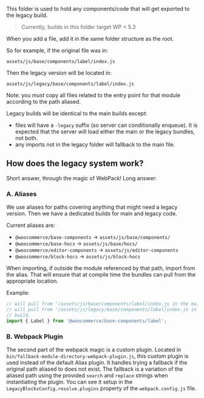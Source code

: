 This folder is used to hold any components/code that will get exported to the
legacy build.

> Currently, builds in this folder target WP < 5.3

When you add a file, add it in the same folder structure as the root.

So for example, if the original file was in:

`assets/js/base/components/label/index.js`

Then the legacy version will be located in:

`assets/js/legacy/base/components/label/index.js`

Note: you _must_ copy all files related to the entry point for that module according to the path aliased.

Legacy builds will be identical to the main builds except:

- files will have a `-legacy` suffix (so server can conditionally enqueue). It is expected that the server will load either the main or the legacy bundles, not both.
- any imports not in the legacy folder will fallback to the main file.


## How does the legacy system work?

Short answer, through the magic of WebPack! Long answer:

### A. Aliases

We use aliases for paths covering anything that might need a legacy version. Then we have a dedicated builds for main and legacy code.

Current aliases are:

- `@woocommerce/base-components` -> `assets/js/base/components/`
- `@woocommerce/base-hocs` -> `assets/js/base/hocs/`
- `@woocommerce/editor-components` -> `assets/js/editor-components`
- `@woocommerce/block-hocs` -> `assets/js/block-hocs`

When importing, if outside the module referenced by that path, import from the alias. That will ensure that at compile time the bundles can pull from the appropriate location.

Example:

```js
// will pull from '/assets/js/base/components/label/index.js in the main build
// will pull from '/assets/js/legacy/base/components/label/index.js in the legacy
// build.
import { Label } from '@woocommerce/base-components/label';
```

### B. Webpack Plugin

The second part of the webpack magic is a custom plugin. Located in `bin/fallback-module-directory-webpack-plugin.js`, this custom plugin is used instead of the default Alias plugin. It handles trying a fallback if the original path aliased to does not exist. The fallback is a variation of the aliased path using the provided `search` and `replace` strings when instantiating the plugin. You can see it setup in the `LegacyBlocksConfig.resolve.plugins` property of the `webpack.config.js` file.
